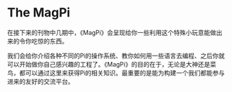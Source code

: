 The MagPi
======

在接下来的刊物中几期中，《MagPi》会呈现给你一些利用这个特殊小玩意能做出来的令你吃惊的东西。

我们会给你介绍各种不同的Pi的操作系统、教你如何用一些语言去编程、之后你就可以开始做你自己感兴趣的工程了。《MagPi》的目的在于，无论是大神还是菜鸟，都可以通过这里来获得Pi的相关知识。最重要的是能为构建一个我们都能参与进来的友好的交流平台。